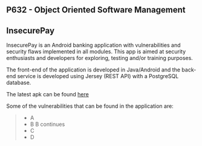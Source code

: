 P632 - Object Oriented Software Management
-------------------
InsecurePay 
-------------------

InsecurePay is an Android banking application with vulnerabilities and security flaws implemented in all modules. This app is aimed at security enthusiasts and developers for exploring, testing and/or training purposes.

The front-end of the application is developed in Java/Android and the back-end service is developed using Jersey (REST API) with a PostgreSQL database.

The latest apk can be found [here](http://some.link.here)

Some of the vulnerabilities that can be found in the application are: 

>- A
>- B
>B continues
>- C
> - D
